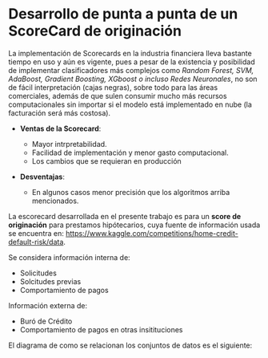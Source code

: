 # Desarrollo de punta a punta de un ScoreCard de originación
La implementación de Scorecards en la industria financiera lleva bastante tiempo en uso y aún es vigente, pues a pesar de la existencia y posibilidad de implementar clasificadores más complejos como *Random Forest, SVM, AdaBoost, Gradient Boosting, XGboost o incluso Redes Neuronales*, no son de fácil interpretación (cajas negras), sobre todo para las áreas comerciales, además de que sulen consumir mucho más recursos computacionales sin importar si el modelo está implementado en nube (la facturación será más costosa).
* **Ventas de la Scorecard**:
    * Mayor intrpretabilidad.
    * Facilidad de implementación y menor gasto computacional.
    * Los cambios que se requieran en producción 
   
* **Desventajas**:
    * En algunos casos menor precisión que los algoritmos arriba mencionados.

 La escorecard desarrollada en el presente trabajo es para un **score de originación** para prestamos hipótecarios, cuya fuente de información usada se encuentra en: https://www.kaggle.com/competitions/home-credit-default-risk/data.

Se considera información interna de:
* Solicitudes
* Solcitudes previas
* Comportamiento de pagos

Información externa de:

* Buró de Crédito
* Comportamiento de pagos en otras insitituciones

El diagrama de como se relacionan los conjuntos de datos es el siguiente:
